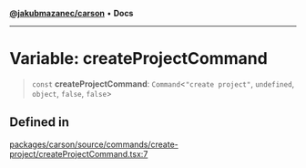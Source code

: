 [**@jakubmazanec/carson**](../README.md) • **Docs**

---

# Variable: createProjectCommand

> `const` **createProjectCommand**: `Command`\<`"create project"`, `undefined`, `object`, `false`,
> `false`\>

## Defined in

[packages/carson/source/commands/create-project/createProjectCommand.tsx:7](https://github.com/jakubmazanec/tools/blob/e8ae4d79f84effbab1b79b1c88222a54b84f3504/packages/carson/source/commands/create-project/createProjectCommand.tsx#L7)
